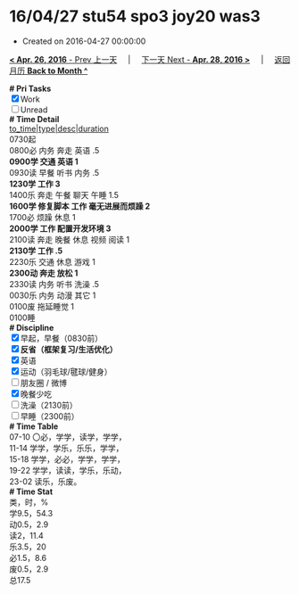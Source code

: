 # 16/04/27 stu54 spo3 joy20 was3

- Created on 2016-04-27 00:00:00

[**< Apr. 26, 2016** - Prev 上一天](/lifelogs/2016/04/d26.md) &nbsp; &nbsp; | &nbsp; &nbsp; [下一天 Next - **Apr. 28, 2016 >**](/lifelogs/2016/04/d28.md) &nbsp; &nbsp; |  &nbsp; &nbsp; [返回月历 **Back to Month ^**](/lifelogs/2016/04/index.md)
<br/><div><b># Pri Tasks</b></div><div><input checked="true" type="checkbox"/>Work</div><div><input type="checkbox"/>Unread</div><div><b># Time Detail</b></div><div><u>to_time|type|desc|duration</u></div><div>0730起</div><div>0800必 内务 奔走 英语 .5</div><div><b>0900学 交通 英语 1</b></div><div>0930读 早餐 听书 内务 .5</div><div><b>1230学 工作 3</b></div><div>1400乐 奔走 午餐 聊天 午睡 1.5</div><div><b>1600学 修复脚本 工作 毫无进展而烦躁 2</b></div><div>1700必 烦躁 休息 1</div><div><b>2000学 工作 配置开发环境 3</b></div><div>2100读 奔走 晚餐 休息 视频 阅读 1</div><div><b>2130学 工作 .5</b></div><div>2230乐 交通 休息 游戏 1</div><div><b>2300动 奔走 放松 1</b></div><div>2330读 内务 听书 洗澡 .5</div><div>0030乐 内务 动漫 其它 1</div><div>0100废 拖延睡觉 1</div><div>0100睡</div><div><b># Discipline</b></div><div><input checked="true" type="checkbox"/>早起，早餐（0830前）</div><div><b><input checked="true" type="checkbox"/></b><b>反省（框架复习/生活优化）</b></div><div><input checked="true" type="checkbox"/>英语</div><div><input checked="true" type="checkbox"/>运动（羽毛球/毽球/健身）</div><div><input type="checkbox"/>朋友圈 / 微博</div><div><input checked="true" type="checkbox"/>晚餐少吃</div><div><input type="checkbox"/>洗澡（2130前）</div><div><input type="checkbox"/>早睡（2300前）</div><div><b># Time Table</b></div><div>07-10 〇必，学学，读学，学学，</div><div>11-14 学学，学乐，乐乐，学学，</div><div>15-18 学学，必必，学学，学学，</div><div>19-22 学学，读读，学乐，乐动，</div><div>23-02 读乐，乐废。</div><div><b># Time Stat</b></div><div>类，时，%</div><div>学9.5，54.3</div><div>动0.5，2.9</div><div>读2，11.4</div><div>乐3.5，20</div><div>必1.5，8.6</div><div>废0.5，2.9</div><div>总17.5</div>
